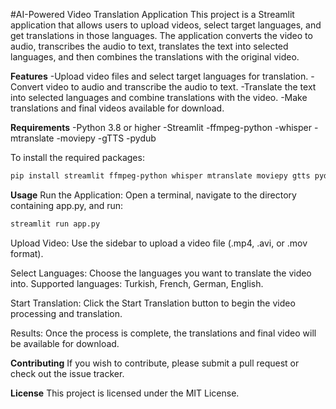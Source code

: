 #AI-Powered Video Translation Application
This project is a Streamlit application that allows users to upload videos, select target languages, and get translations in those languages. The application converts the video to audio, transcribes the audio to text, translates the text into selected languages, and then combines the translations with the original video.

**Features**
-Upload video files and select target languages for translation.
-Convert video to audio and transcribe the audio to text.
-Translate the text into selected languages and combine translations with the video.
-Make translations and final videos available for download.

**Requirements**
-Python 3.8 or higher
-Streamlit
-ffmpeg-python
-whisper
-mtranslate
-moviepy
-gTTS
-pydub

To install the required packages:
```bash
pip install streamlit ffmpeg-python whisper mtranslate moviepy gtts pydub
```

**Usage**
Run the Application: Open a terminal, navigate to the directory containing app.py, and run:
```bash
streamlit run app.py
```

Upload Video: Use the sidebar to upload a video file (.mp4, .avi, or .mov format).

Select Languages: Choose the languages you want to translate the video into. Supported languages: Turkish, French, German, English.

Start Translation: Click the Start Translation button to begin the video processing and translation.

Results: Once the process is complete, the translations and final video will be available for download.

**Contributing**
If you wish to contribute, please submit a pull request or check out the issue tracker.

**License**
This project is licensed under the MIT License.
